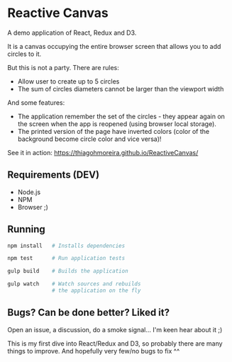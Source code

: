 # Reactive Canvas

A demo application of React, Redux and D3.

It is a canvas occupying the entire browser screen that allows you to add
circles to it.

But this is not a party. There are rules:
 - Allow user to create up to 5 circles
 - The sum of circles diameters cannot be larger than the viewport width

And some features:
 - The application remember the set of the circles - they appear again on the
   screen when the app is reopened (using browser local storage).
 - The printed version of the page have inverted colors
   (color of the background become circle color and vice versa)!

See it in action: https://thiagohmoreira.github.io/ReactiveCanvas/

## Requirements (DEV)

- Node.js
- NPM
- Browser ;)

## Running

```sh
npm install   # Installs dependencies

npm test      # Run application tests

gulp build    # Builds the application

gulp watch    # Watch sources and rebuilds
              # the application on the fly
```

## Bugs? Can be done better? Liked it?

Open an issue, a discussion, do a smoke signal... I'm keen hear about it ;)

This is my first dive into React/Redux and D3, so probably there are many things
to improve. And hopefully very few/no bugs to fix ^^
